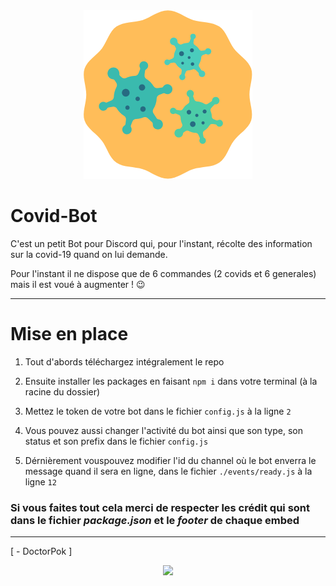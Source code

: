 <div align="center">
  <img src="https://github.com/DoctorPok42/Covid-Bot/blob/main/assets/logo.png">
</div>

# Covid-Bot

C'est un petit Bot pour Discord qui, pour l'instant, récolte des information sur la covid-19 quand on lui demande.

Pour l'instant il ne dispose que de 6 commandes (2 covids et 6 generales) mais il est voué à augmenter ! :wink:

<hr/>

# Mise en place

  1) Tout d'abords téléchargez intégralement le repo
 
  2) Ensuite installer les packages en faisant `npm i` dans votre terminal (à la racine du dossier)

  3) Mettez le token de votre bot dans le fichier `config.js` à la ligne `2`

  4) Vous pouvez aussi changer l'activité du bot ainsi que son type, son status et son prefix dans le fichier `config.js`

  5) Dérnièrement vouspouvez modifier l'id du channel où le bot enverra le message quand il sera en ligne, dans le fichier `./events/ready.js` à la ligne `12`

### Si vous faites tout cela merci de respecter les crédit qui sont dans le fichier *package.json* et le *footer* de chaque embed

<hr/>

[ - DoctorPok ]

<div align="center">
  <img src="ttps://github.com/DoctorPok42/Covid-Bot/blob/main/assets/img.png">
</div>
